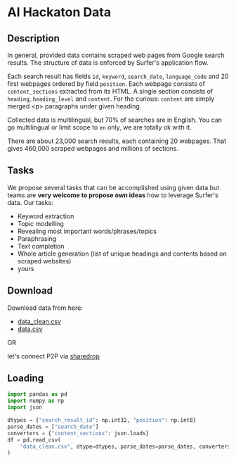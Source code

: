 # AI Hackaton Data

## Description
In general, provided data contains scraped web pages from Google search results. The structure of data is enforced by Surfer's application flow. 

Each search result has fields `id`, `keyword`, `search_date`, `language_code` and 20 first webpages ordered by field `position`. Each webpage consists of `content_sections` extracted from its HTML. A single section consists of `heading`, `heading_level` and `content`. For the curious: `content` are simply merged \<p> paragraphs under given heading.

Collected data is multilingual, but 70% of searches are in English. You can go multilingual or limit scope to `en` only, we are totally ok with it.

There are about 23,000 search results, each containing 20 webpages. That gives 460,000 scraped webpages and millions of sections.

## Tasks
We propose several tasks that can be accomplished using given data but teams are **very welcome to propose own ideas** how to leverage Surfer's data.
Our tasks:
* Keyword extraction
* Topic modelling
* Revealing most important words/phrases/topics
* Paraphrasing
* Text completion
* Whole article generation (list of unique headings and contents based on scraped websites)
* yours
  
## Download
Download data from here:

 - [data_clean.csv](https://storage.cloud.google.com/pwr_hackaton/data_clean.csv)
 - [data.csv](https://storage.cloud.google.com/pwr_hackaton/data.csv)

OR

let's connect P2P via [sharedrop](https://www.sharedrop.io/)
## Loading
``` Python
import pandas as pd
import numpy as np
import json

dtypes = {"search_result_id": np.int32, "position": np.int8}
parse_dates = ["search_date"]
converters = {"content_sections": json.loads}
df = pd.read_csv(
    "data_clean.csv", dtype=dtypes, parse_dates=parse_dates, converters=converters
)
```
